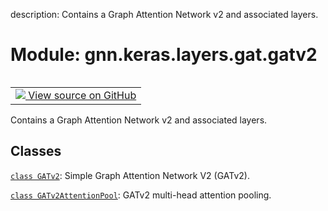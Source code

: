description: Contains a Graph Attention Network v2 and associated layers.

<div itemscope itemtype="http://developers.google.com/ReferenceObject">
<meta itemprop="name" content="gnn.keras.layers.gat.gatv2" />
<meta itemprop="path" content="Stable" />
</div>

# Module: gnn.keras.layers.gat.gatv2

<!-- Insert buttons and diff -->

<table class="tfo-notebook-buttons tfo-api nocontent" align="left">
<td>
  <a target="_blank" href="https://github.com/tensorflow/gnn/tree/master/tensorflow_gnn/graph/keras/layers/gat/gatv2.py">
    <img src="https://www.tensorflow.org/images/GitHub-Mark-32px.png" />
    View source on GitHub
  </a>
</td>
</table>



Contains a Graph Attention Network v2 and associated layers.



## Classes

[`class GATv2`](../../../../gnn/keras/layers/GATv2.md): Simple Graph Attention Network V2 (GATv2).

[`class GATv2AttentionPool`](../../../../gnn/keras/layers/gat/gatv2/GATv2AttentionPool.md): GATv2 multi-head attention pooling.

